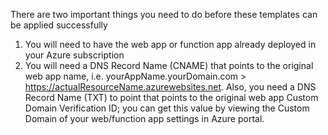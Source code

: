 There are two important things you need to do before these templates can be applied successfully

1) You will need to have the web app or function app already deployed in your Azure subscription
2) You will need a DNS Record Name (CNAME) that points to the original web app name, i.e. yourAppName.yourDomain.com > https://actualResourceName.azurewebsites.net.  Also, you need a DNS Record Name (TXT) to point that points to the original web app Custom Domain Verification ID; you can get this value by viewing the Custom Domain of your web/function app settings in Azure portal. 
